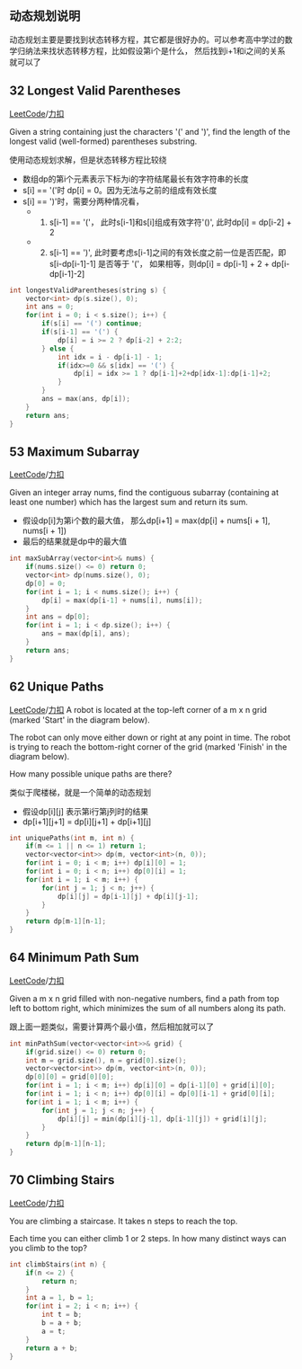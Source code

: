 动态规划说明
-------------
动态规划主要是要找到状态转移方程，其它都是很好办的。可以参考高中学过的数学归纳法来找状态转移方程，比如假设第i个是什么， 然后找到i+1和i之间的关系就可以了


32 Longest Valid Parentheses
----------------------
[LeetCode]()/[力扣]()

Given a string containing just the characters '(' and ')', find the length of the longest valid (well-formed) parentheses substring. 

使用动态规划求解，但是状态转移方程比较绕

- 数组dp的第i个元素表示下标为i的字符结尾最长有效字符串的长度
- s[i] == '('时 dp[i] = 0。因为无法与之前的组成有效长度
- s[i] == ')'时，需要分两种情况看，
  - 1. s[i-1] == '('， 此时s[i-1]和s[i]组成有效字符'()', 此时dp[i] = dp[i-2] + 2
  - 2. s[i-1] == ')', 此时要考虑s[i-1]之间的有效长度之前一位是否匹配，即s[i-dp[i-1]-1] 是否等于 '('， 如果相等，则dp[i] = dp[i-1] + 2 + dp[i-dp[i-1]-2]

```c++
int longestValidParentheses(string s) {
    vector<int> dp(s.size(), 0);
    int ans = 0;
    for(int i = 0; i < s.size(); i++) {
        if(s[i] == '(') continue;
        if(s[i-1] == '(') {
            dp[i] = i >= 2 ? dp[i-2] + 2:2; 
        } else {
            int idx = i - dp[i-1] - 1;
            if(idx>=0 && s[idx] == '(') {
                dp[i] = idx >= 1 ? dp[i-1]+2+dp[idx-1]:dp[i-1]+2;
            }
        }
        ans = max(ans, dp[i]);
    }
    return ans;
}
```

53 Maximum Subarray
-------------------------
[LeetCode]()/[力扣]()

Given an integer array nums, find the contiguous subarray (containing at least one number) which has the largest sum and return its sum. 

- 假设dp[i]为第i个数的最大值， 那么dp[i+1] = max(dp[i] + nums[i + 1], nums[i + 1])
- 最后的结果就是dp中的最大值

```c++
int maxSubArray(vector<int>& nums) {
    if(nums.size() <= 0) return 0;
    vector<int> dp(nums.size(), 0);
    dp[0] = 0;
    for(int i = 1; i < nums.size(); i++) {
        dp[i] = max(dp[i-1] + nums[i], nums[i]);
    }
    int ans = dp[0];
    for(int i = 1; i < dp.size(); i++) {
        ans = max(dp[i], ans);
    }
    return ans;
}
```

62 Unique Paths
-----------------
[LeetCode]()/[力扣]()
A robot is located at the top-left corner of a m x n grid (marked 'Start' in the diagram below). 

The robot can only move either down or right at any point in time. The robot is trying to reach the bottom-right corner of the grid (marked 'Finish' in the diagram below). 

How many possible unique paths are there? 

类似于爬楼梯，就是一个简单的动态规划

- 假设dp[i][j] 表示第i行第j列时的结果
- dp[i+1][j+1] = dp[i][j+1] + dp[i+1][j]

```c++
int uniquePaths(int m, int n) {
    if(m <= 1 || n <= 1) return 1;
    vector<vector<int>> dp(m, vector<int>(n, 0));
    for(int i = 0; i < m; i++) dp[i][0] = 1;
    for(int i = 0; i < n; i++) dp[0][i] = 1;
    for(int i = 1; i < m; i++) {
        for(int j = 1; j < n; j++) {
            dp[i][j] = dp[i-1][j] + dp[i][j-1];
        }
    }
    return dp[m-1][n-1];
}
```

64 Minimum Path Sum
------------------
[LeetCode]()/[力扣]()

Given a m x n grid filled with non-negative numbers, find a path from top left to bottom right, which minimizes the sum of all numbers along its path. 

跟上面一题类似，需要计算两个最小值，然后相加就可以了

```c++
int minPathSum(vector<vector<int>>& grid) {
    if(grid.size() <= 0) return 0;
    int m = grid.size(), n = grid[0].size();
    vector<vector<int>> dp(m, vector<int>(n, 0));
    dp[0][0] = grid[0][0];
    for(int i = 1; i < m; i++) dp[i][0] = dp[i-1][0] + grid[i][0];
    for(int i = 1; i < n; i++) dp[0][i] = dp[0][i-1] + grid[0][i];
    for(int i = 1; i < m; i++) {
        for(int j = 1; j < n; j++) {
            dp[i][j] = min(dp[i][j-1], dp[i-1][j]) + grid[i][j];
        }
    }
    return dp[m-1][n-1];
}
```

70 Climbing Stairs
------------------------
[LeetCode]()/[力扣]()

You are climbing a staircase. It takes n steps to reach the top. 

Each time you can either climb 1 or 2 steps. In how many distinct ways can you climb to the top? 

```c++
int climbStairs(int n) {
    if(n <= 2) {
        return n;
    }
    int a = 1, b = 1;
    for(int i = 2; i < n; i++) {
        int t = b;
        b = a + b;
        a = t;
    }
    return a + b;
}
```